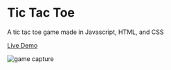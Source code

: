 # Tic Tac Toe
A tic tac toe game made in Javascript, HTML, and CSS

[Live Demo](https://hanvdao.github.io/tic-tac-toe/)

![game capture](https://github.com/hanvdao/tic-tac-toe/blob/master/assets/tic%20tac%20toe%20capture.gif?raw=true)

